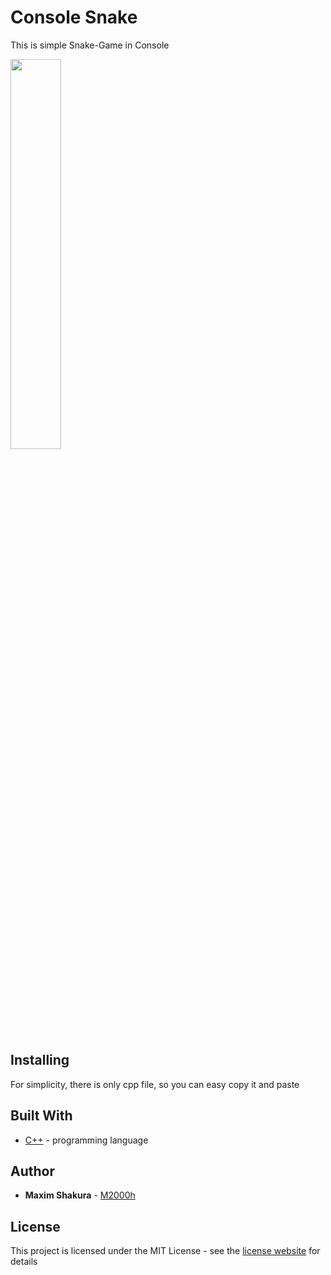 
# Console Snake

This is simple Snake-Game in Console

<img src="https://camo.githubusercontent.com/30ca36d08ef5b499f1567fa3f35b4177348bff99/68747470733a2f2f70702e757365726170692e636f6d2f633835303533362f763835303533363530382f64313238622f506d6c4a772d5a4c51676f2e6a7067" width="40%">

## Installing

For simplicity, there is only cpp file, so you can easy copy it and paste

## Built With

* [C++](https://isocpp.org/) - programming language

## Author

* **Maxim Shakura** - [M2000h](https://github.com/M2000h)

## License

This project is licensed under the MIT License - see the [license website](https://opensource.org/licenses/MIT) for details
